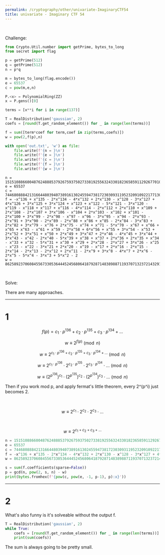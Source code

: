 ```yaml
---
permalink: /cryptography/other/univariate-ImaginaryCTF54
title: univariate - Imaginary CTF 54
---
```


<br>

Challenge:

```python
from Crypto.Util.number import getPrime, bytes_to_long
from secret import flag

p = getPrime(512)
q = getPrime(512)
n = p*q

m = bytes_to_long(flag.encode())
e = 65537
c = pow(m,e,n)

P.<x> = PolynomialRing(ZZ)
x = P.gens()[0]

terms = [x**i for i in range(137)]

T = RealDistribution('gaussian', 2)
coefs = [round(T.get_random_element()) for _ in range(len(terms))]

f = sum([term*coef for term,coef in zip(terms,coefs)])
w = pow(2,f(p),n)

with open('out.txt', 'w') as file:
    file.write(f'{n = }\n')
    file.write(f'{e = }\n')
    file.write(f'{c = }\n')
    file.write(f'{f = }\n')
    file.write(f'{w = }\n')
```

```
n = 151510886600487624888537926759375027338192556324330182365859112926770109752858284462159488504727238764120612593911292154858008775463001345641311051184326218974685701057787672193003745574697137968457609530135969033403360561333863943223407215732526198691453110628598401583407984162075630768455052482583101773637
e = 65537
c = 74468088842131664480394073891613024559473817230309311952320910922177130990996003196602702376336093457990873018154873841543712071422931358036924937335888815556064840522100618318507080665149514719351519909821468981883880543654015414713368018500970500498936910817336501949914675483148862843329341461828563728789
f = -x^136 + x^135 - 2*x^134 - 4*x^132 + 2*x^130 - x^128 - 3*x^127 + 4*x^126 + 3*x^125 + 3*x^124 + x^123 + x^122 - 5*x^121 - 3*x^120 - x^119 - x^118 + x^117 + x^116 - 4*x^114 - 2*x^112 + 2*x^110 + x^109 + 2*x^108 - 2*x^107 + 3*x^106 - x^104 + 2*x^103 - x^102 + x^101 - 2*x^100 + 3*x^99 - 2*x^98 - x^97 - x^96 - 3*x^95 - x^94 - 2*x^93 - 2*x^91 + 3*x^90 - 2*x^89 - 2*x^88 + x^86 + x^85 - 2*x^84 - 3*x^83 + 2*x^82 + 3*x^79 - x^76 + 2*x^75 - x^74 + x^71 - 5*x^70 - x^67 + x^66 + x^65 + x^63 - x^61 + x^59 - 2*x^58 + 6*x^56 + x^55 + 3*x^54 - x^53 + 2*x^52 + 3*x^51 + x^50 + 2*x^49 + 3*x^47 + 2*x^46 - 4*x^45 + 3*x^44 + 3*x^43 - x^42 - 2*x^40 - 5*x^39 + x^38 + x^37 + 2*x^36 + 2*x^35 + x^34 - x^33 + x^32 - 5*x^31 + x^30 + x^29 + 2*x^28 - 2*x^27 + 3*x^26 - x^25 - x^23 - x^22 - 3*x^21 + 2*x^20 - x^19 - x^17 + 2*x^16 - 2*x^15 - 2*x^14 - 2*x^13 - 2*x^12 + 2*x^11 - 2*x^9 + 3*x^8 - 4*x^7 + 2*x^6 - 2*x^5 - 5*x^4 - 3*x^3 + 5*x^2 - 2
w = 86258923706084556733053644452456806418792871483898871193707132372143291757396867798433017660985422614532352743658877188445517898648519256573663299464811234251773841741466280567326570167017786562044635756348763128567054349991798640926148221279889174229551074668002853442182664523748992260830782387602048836221
```

<br>

Solve:

There are many approaches. 

---

# 1


$$
f(p) = c_1 \cdot p^{136} + c_2 \cdot p^{135} + c_3 \cdot p^{134} + ...
$$

$$
w \equiv 2^{f(p)} \pmod n
$$

$$
w \equiv 2^{c_1 \cdot p^{136} + c_2 \cdot p^{135} + c_3 \cdot p^{134} + ...} \pmod n
$$

$$
w \equiv 2^{c_1 \cdot p^{136}} \cdot 2^{c_2 \cdot p^{135}} \cdot 2^{c_3 \cdot p^{134}} \cdot ... \pmod n
$$

$$
w \equiv \left(2^{p^{136}}\right)^{c_1} \cdot \left(2^{p^{135}}\right)^{c_2} \cdot \left(2^{p^{134}}\right)^{c_3} \cdot ... \pmod n
$$

Then if you work mod p, and apply fermat's little theorem, every 2^(p^i) just becomes 2. 

<br>

$$w \equiv 2^{c_1} \cdot 2^{c_2} \cdot 2^{c_3} \cdot ...$$

<br>

$$
w \equiv 2^{c_1 + c_2 + c_3 + ...}
$$


```python
n = 151510886600487624888537926759375027338192556324330182365859112926770109752858284462159488504727238764120612593911292154858008775463001345641311051184326218974685701057787672193003745574697137968457609530135969033403360561333863943223407215732526198691453110628598401583407984162075630768455052482583101773637
e = 65537
c = 74468088842131664480394073891613024559473817230309311952320910922177130990996003196602702376336093457990873018154873841543712071422931358036924937335888815556064840522100618318507080665149514719351519909821468981883880543654015414713368018500970500498936910817336501949914675483148862843329341461828563728789
f = -x^136 + x^135 - 2*x^134 - 4*x^132 + 2*x^130 - x^128 - 3*x^127 + 4*x^126 + 3*x^125 + 3*x^124 + x^123 + x^122 - 5*x^121 - 3*x^120 - x^119 - x^118 + x^117 + x^116 - 4*x^114 - 2*x^112 + 2*x^110 + x^109 + 2*x^108 - 2*x^107 + 3*x^106 - x^104 + 2*x^103 - x^102 + x^101 - 2*x^100 + 3*x^99 - 2*x^98 - x^97 - x^96 - 3*x^95 - x^94 - 2*x^93 - 2*x^91 + 3*x^90 - 2*x^89 - 2*x^88 + x^86 + x^85 - 2*x^84 - 3*x^83 + 2*x^82 + 3*x^79 - x^76 + 2*x^75 - x^74 + x^71 - 5*x^70 - x^67 + x^66 + x^65 + x^63 - x^61 + x^59 - 2*x^58 + 6*x^56 + x^55 + 3*x^54 - x^53 + 2*x^52 + 3*x^51 + x^50 + 2*x^49 + 3*x^47 + 2*x^46 - 4*x^45 + 3*x^44 + 3*x^43 - x^42 - 2*x^40 - 5*x^39 + x^38 + x^37 + 2*x^36 + 2*x^35 + x^34 - x^33 + x^32 - 5*x^31 + x^30 + x^29 + 2*x^28 - 2*x^27 + 3*x^26 - x^25 - x^23 - x^22 - 3*x^21 + 2*x^20 - x^19 - x^17 + 2*x^16 - 2*x^15 - 2*x^14 - 2*x^13 - 2*x^12 + 2*x^11 - 2*x^9 + 3*x^8 - 4*x^7 + 2*x^6 - 2*x^5 - 5*x^4 - 3*x^3 + 5*x^2 - 2
w = 86258923706084556733053644452456806418792871483898871193707132372143291757396867798433017660985422614532352743658877188445517898648519256573663299464811234251773841741466280567326570167017786562044635756348763128567054349991798640926148221279889174229551074668002853442182664523748992260830782387602048836221

s = sum(f.coefficients(sparse=False))
p = gcd(n, pow(2, s, n) - w)
print(bytes.fromhex(f'{pow(c, pow(e, -1, p-1), p):x}'))
```

---

# 2

What's also funny is it's solveable without the output f. 

```python
T = RealDistribution('gaussian', 2)
while True:
    coefs = [round(T.get_random_element()) for _ in range(len(terms))]
    print(sum(coefs))
```

The sum is always going to be pretty small. 
